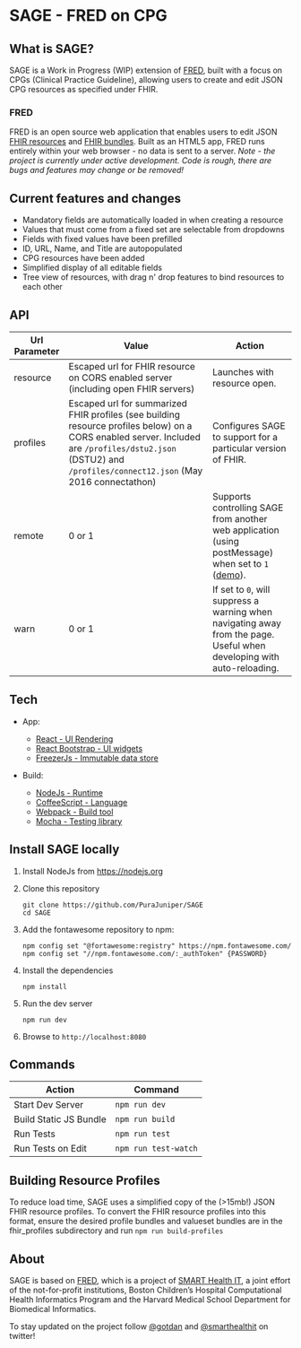 # SAGE - FRED on CPG 

## What is SAGE?

SAGE is a Work in Progress (WIP) extension of [FRED](https://github.com/smart-on-fhir/fred), built with a focus on CPGs (Clinical Practice Guideline), allowing users to create and edit JSON CPG resources as specified under FHIR. 

### FRED
FRED is an open source web application that enables users to edit JSON [FHIR resources](https://www.hl7.org/fhir/resourcelist.html) and [FHIR bundles](https://www.hl7.org/fhir/bundle.html). Built as an HTML5 app, FRED runs entirely within your web browser - no data is sent to a server. *Note - the project is currently under active development. Code is rough, there are bugs and features may change or be removed!*  


## Current features and changes
- Mandatory fields are automatically loaded in when creating a resource
- Values that must come from a fixed set are selectable from dropdowns
- Fields with fixed values have been prefilled
- ID, URL, Name, and Title are autopopulated
- CPG resources have been added
- Simplified display of all editable fields
- Tree view of resources, with drag n' drop features to bind resources to each other


## API
| Url Parameter | Value | Action |
| ------------- | ----- | ------ |
| resource | Escaped url for FHIR resource on CORS enabled server (including open FHIR servers) | Launches with resource open. |
| profiles | Escaped url for summarized FHIR profiles (see building resource profiles below) on a CORS enabled server. Included are ```/profiles/dstu2.json``` (DSTU2) and ```/profiles/connect12.json``` (May 2016 connectathon) | Configures SAGE to support for a particular version of FHIR.|
| remote | 0 or 1 | Supports controlling SAGE from another web application (using postMessage) when set to ```1``` ([demo](http://docs.smarthealthit.org/fred/messaging-demo.html)). |
| warn | 0 or 1 | If set to ```0```, will suppress a warning when navigating away from the page. Useful when developing with auto-reloading. |

## Tech
- App:
    - [React - UI Rendering](https://facebook.github.io/react/)
    - [React Bootstrap - UI widgets](https://react-bootstrap.github.io/)
    - [FreezerJs - Immutable data store](https://github.com/arqex/freezer)

- Build:
    - [NodeJs - Runtime](https://nodejs.org/)
    - [CoffeeScript - Language](http://coffeescript.org/)
    - [Webpack - Build tool](https://webpack.github.io/)
    - [Mocha - Testing library](https://mochajs.org/)

## Install SAGE locally
1. Install NodeJs from https://nodejs.org

2. Clone this repository
    
    ```
    git clone https://github.com/PuraJuniper/SAGE
    cd SAGE
    ```

3. Add the fontawesome repository to npm:
    ```
    npm config set "@fortawesome:registry" https://npm.fontawesome.com/
    npm config set "//npm.fontawesome.com/:_authToken" {PASSWORD}
    ```
    
4. Install the dependencies
    
    ```
    npm install
    ```
    
5. Run the dev server

    ```
    npm run dev
    ```
    
6. Browse to ```http://localhost:8080```

## Commands
| Action | Command |
| ------ | ------- |
| Start Dev Server | ```npm run dev``` |
| Build Static JS Bundle | ```npm run build``` |
| Run Tests | ```npm run test``` |
| Run Tests on Edit | ```npm run test-watch``` |

## Building Resource Profiles
To reduce load time, SAGE uses a simplified copy of the (>15mb!) JSON FHIR resource profiles. To convert the FHIR resource profiles into this format, ensure the desired profile bundles and valueset bundles are in the fhir_profiles subdirectory and run ```npm run build-profiles```

## About
SAGE is based on [FRED](https://github.com/smart-on-fhir/fred), which is a project of [SMART Health IT](http://smarthealthit.org), a joint effort of the not-for-profit institutions, Boston Children’s Hospital Computational Health Informatics Program and the Harvard Medical School Department for Biomedical Informatics.

To stay updated on the project follow [@gotdan](https://twitter.com/intent/user?screen_name=gotdan) and [@smarthealthit](https://twitter.com/intent/user?screen_name=smarthealthit) on twitter!
